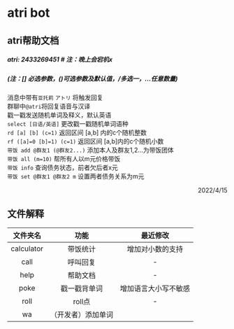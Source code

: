 # atri bot
## atri帮助文档
##### atri: 2433269451 # 注：晚上会宕机x
##### (注：[] 必选参数，()可选参数及默认值，/多选一，...任意数量)

消息中带有`亚托莉` `アトリ` 将触发回复  
群聊中`@atri`将回复语音与汉译  
戳一戳发送随机单词及释义，默认英语  
`select [日语/英语]` 更改戳一戳随机单词语种  
`rd [a] [b] (c=1)` 返回区间 [a,b] 内的c个随机整数  
`rf ([a]=0 [b]=1) (c=1)` 返回区间 [a,b]内的c个随机小数  
`带饭 add @群友1 (@群友2...)` 添加本人及群友1,2...为带饭团体  
`带饭 all (m=10)` 帮所有人以m元价格带饭  
`带饭 info` 查询债务状态，前者欠后者x元  
`带饭 set @群友1 @群友2 m` 设置两者债务关系为m元  
<p align="right">2022/4/15</p>

## 文件解释
|文件夹名|功能|最近修改|
|:----:|:----:|:----:|
|calculator|带饭统计|增加对小数的支持|
|call|呼叫回复|-|
|help|帮助文档|-|
|poke|戳一戳背单词|增加语言大小写不敏感|
|roll|roll点|-|
|wa|（开发者）添加单词|